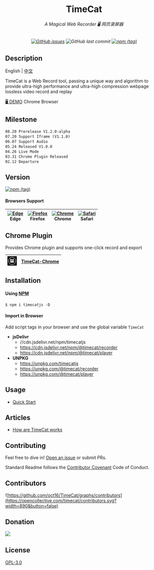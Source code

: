 <p align="center">
<h1 align="center">TimeCat</h1>
<h6 align="center">
A Magical Web Recorder 🖥 网页录屏器
</h6>
<h6 align="center">

[![GitHub issues](https://img.shields.io/github/issues-raw/oct16/TimeCat)](https://github.com/oct16/TimeCat/issues) ![GitHub last commit](https://img.shields.io/github/last-commit/oct16/timecat) [![npm (tag)](https://img.shields.io/npm/v/timecatjs/latest)](https://www.npmjs.com/package/timecatjs)

<h6>

## Description

English | [中文](./README.cn.md)

TimeCat is a Web Record tool, passing a unique way and algorithm to provide ultra-high performance and ultra-high compression webpage lossless video record and replay

[🖥 DEMO](https://oct16.github.io/TimeCat) Chrome Browser

## Milestone
    08.20 Prerelease V1.2.0-alpha
    07.20 Support Iframe (V1.1.0)
    06.07 Support Audio
    05.24 Released V1.0.0
    04.26 Live Mode    
    03.31 Chrome Plugin Released
    02.12 Departure

## Version 

[![npm (tag)](https://img.shields.io/npm/v/timecatjs/latest)](https://www.npmjs.com/package/timecatjs)

#### Browsers Support

| [<img src="https://raw.githubusercontent.com/alrra/browser-logos/master/src/edge/edge_48x48.png" alt="Edge" width="24px" height="24px" />](http://godban.github.io/browsers-support-badges/)<br/>Edge | [<img src="https://raw.githubusercontent.com/alrra/browser-logos/master/src/firefox/firefox_48x48.png" alt="Firefox" width="24px" height="24px" />](http://godban.github.io/browsers-support-badges/)<br/>Firefox | [<img src="https://raw.githubusercontent.com/alrra/browser-logos/master/src/chrome/chrome_48x48.png" alt="Chrome" width="24px" height="24px" />](http://godban.github.io/browsers-support-badges/)<br/>Chrome | [<img src="https://raw.githubusercontent.com/alrra/browser-logos/master/src/safari/safari_48x48.png" alt="Safari" width="24px" height="24px" />](http://godban.github.io/browsers-support-badges/)<br/>Safari |
| - | - | - | - |

## Chrome Plugin

Provides Chrome plugin and supports one-click record and export

| <img src="articles/images/logo.png" width="30">| [TimeCat-Chrome](https://chrome.google.com/webstore/detail/timecat-chrome/jgnkkambbdmhfdbdbkljlenddlbplhal?hl=en&authuser=0) |
|--|--|

## Installation

#### Using [NPM](https://www.npmjs.com/package/timecatjs)
```shell
$ npm i timecatjs -D
```

#### Import in Browser

Add script tags in your browser and use the global variable ``TimeCat``

- **jsDelivr**
  - //cdn.jsdelivr.net/npm/timecatjs
  - https://cdn.jsdelivr.net/npm/@timecat/recorder
  - https://cdn.jsdelivr.net/npm/@timecat/player
- **UNPKG**
  - https://unpkg.com/timecatjs
  - https://unpkg.com/@timecat/recorder
  - https://unpkg.com/@timecat/player

## Usage
 - [Quick Start](articles/quick-start.md)

## Articles
 - [How are TimeCat works](articles/technology.md)

## Contributing

Feel free to dive in! [Open an issue](https://github.com/oct16/TimeCat/issues/new) or submit PRs.

Standard Readme follows the [Contributor Covenant](https://www.contributor-covenant.org/version/2/0/code_of_conduct/) Code of Conduct.

## Contributors

![https://github.com/oct16/TimeCat/graphs/contributors](https://opencollective.com/timecat/contributors.svg?width=890&button=false)

## Donation

<a href="https://opencollective.com/timecat">
<img width=150 src="https://opencollective.com/static/images/opencollectivelogo-footer-n.svg" />
</a>

## License

[GPL-3.0](LICENSE)
